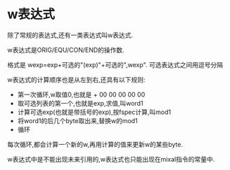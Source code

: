 # w表达式

除了常规的表达式,还有一类表达式叫w表达式.

w表达式是ORIG/EQU/CON/END的操作数.

格式是 wexp=exp+可选的"(exp)"+可选的",wexp".
可选表达式之间用逗号分隔

w表达式的计算顺序也是从左到右,还具有以下规则:

- 第一次循环,w取值0,也就是 + 00 00 00 00 00
- 取可选列表的第一个,也就是exp,求值,叫word1
- 计算可选exp(也就是带括号的exp),按fspec计算,叫mod1
- 将word1的后几个byte取出来,替换w的mod1
- 循环

每次循环,都会计算一个新的w,再用计算的值来更新w的某些byte.

w表达式中是不能出现未来引用的,w表达式也只能出现在mixal指令的常量中.
